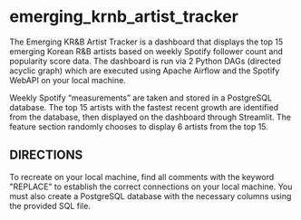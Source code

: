 # emerging_krnb_artist_tracker
The Emerging KR&amp;B Artist Tracker is a dashboard that displays the top 15 emerging Korean R&amp;B artists based on weekly Spotify follower count and popularity score data. The dashboard is run via 2 Python DAGs (directed acyclic graph) which are executed using Apache Airflow and the Spotify WebAPI on your local machine.

Weekly Spotify “measurements” are taken and stored in a PostgreSQL database. The top 15 artists with the fastest recent growth are identified from the database, then displayed on the dashboard through Streamlit. The feature section randomly chooses to display 6 artists from the top 15.

## DIRECTIONS
To recreate on your local machine, find all comments with the keyword "REPLACE" to establish the correct connections on your local machine.
You must also create a PostgreSQL database with the necessary columns using the provided SQL file.
